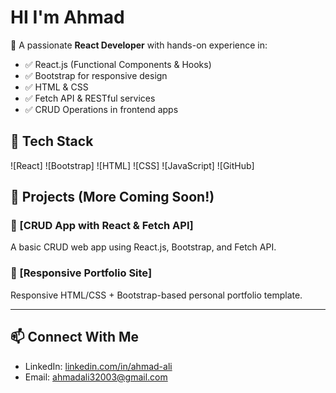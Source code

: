 # HI I'm Ahmad

🎯 A passionate **React Developer** with hands-on experience in:
- ✅ React.js (Functional Components & Hooks)
- ✅ Bootstrap for responsive design
- ✅ HTML & CSS
- ✅ Fetch API & RESTful services
- ✅ CRUD Operations in frontend apps


## 🔧 Tech Stack
![React]
![Bootstrap]
![HTML]
![CSS]
![JavaScript]
![GitHub]


## 🧩 Projects (More Coming Soon!)

### 📌 [CRUD App with React & Fetch API]
A basic CRUD web app using React.js, Bootstrap, and Fetch API.

### 📌 [Responsive Portfolio Site]
Responsive HTML/CSS + Bootstrap-based personal portfolio template.

---

## 📫 Connect With Me
- LinkedIn: [linkedin.com/in/ahmad-ali]([https://linkedin.com/in/yourusername](https://www.linkedin.com/in/ahmad-ali-947612352/))
- Email: ahmadali32003@gmail.com


